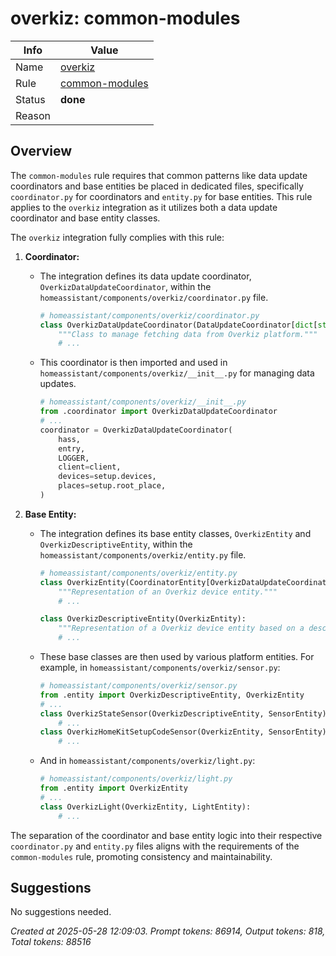 # overkiz: common-modules

| Info   | Value                                                                    |
|--------|--------------------------------------------------------------------------|
| Name   | [overkiz](https://www.home-assistant.io/integrations/overkiz/) |
| Rule   | [common-modules](https://developers.home-assistant.io/docs/core/integration-quality-scale/rules/common-modules)                                                     |
| Status | **done**                                                                 |
| Reason |                                                                          |

## Overview

The `common-modules` rule requires that common patterns like data update coordinators and base entities be placed in dedicated files, specifically `coordinator.py` for coordinators and `entity.py` for base entities. This rule applies to the `overkiz` integration as it utilizes both a data update coordinator and base entity classes.

The `overkiz` integration fully complies with this rule:

1.  **Coordinator:**
    *   The integration defines its data update coordinator, `OverkizDataUpdateCoordinator`, within the `homeassistant/components/overkiz/coordinator.py` file.
        ```python
        # homeassistant/components/overkiz/coordinator.py
        class OverkizDataUpdateCoordinator(DataUpdateCoordinator[dict[str, Device]]):
            """Class to manage fetching data from Overkiz platform."""
            # ...
        ```
    *   This coordinator is then imported and used in `homeassistant/components/overkiz/__init__.py` for managing data updates.
        ```python
        # homeassistant/components/overkiz/__init__.py
        from .coordinator import OverkizDataUpdateCoordinator
        # ...
        coordinator = OverkizDataUpdateCoordinator(
            hass,
            entry,
            LOGGER,
            client=client,
            devices=setup.devices,
            places=setup.root_place,
        )
        ```

2.  **Base Entity:**
    *   The integration defines its base entity classes, `OverkizEntity` and `OverkizDescriptiveEntity`, within the `homeassistant/components/overkiz/entity.py` file.
        ```python
        # homeassistant/components/overkiz/entity.py
        class OverkizEntity(CoordinatorEntity[OverkizDataUpdateCoordinator]):
            """Representation of an Overkiz device entity."""
            # ...

        class OverkizDescriptiveEntity(OverkizEntity):
            """Representation of a Overkiz device entity based on a description."""
            # ...
        ```
    *   These base classes are then used by various platform entities. For example, in `homeassistant/components/overkiz/sensor.py`:
        ```python
        # homeassistant/components/overkiz/sensor.py
        from .entity import OverkizDescriptiveEntity, OverkizEntity
        # ...
        class OverkizStateSensor(OverkizDescriptiveEntity, SensorEntity):
            # ...
        class OverkizHomeKitSetupCodeSensor(OverkizEntity, SensorEntity):
            # ...
        ```
    *   And in `homeassistant/components/overkiz/light.py`:
        ```python
        # homeassistant/components/overkiz/light.py
        from .entity import OverkizEntity
        # ...
        class OverkizLight(OverkizEntity, LightEntity):
            # ...
        ```

The separation of the coordinator and base entity logic into their respective `coordinator.py` and `entity.py` files aligns with the requirements of the `common-modules` rule, promoting consistency and maintainability.

## Suggestions

No suggestions needed.

_Created at 2025-05-28 12:09:03. Prompt tokens: 86914, Output tokens: 818, Total tokens: 88516_
